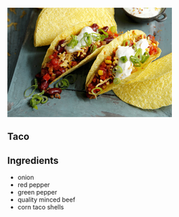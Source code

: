 ![Image](../images/taco.jpg)

## Taco
 
## Ingredients
   * onion 
   *  red pepper 
   * green pepper
   *  quality minced beef 
   * corn taco shells 